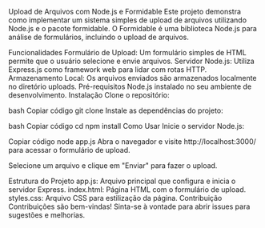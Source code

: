 Upload de Arquivos com Node.js e Formidable
Este projeto demonstra como implementar um sistema simples de upload de arquivos utilizando Node.js e o pacote formidable. O Formidable é uma biblioteca Node.js para análise de formulários, incluindo o upload de arquivos.

Funcionalidades
Formulário de Upload: Um formulário simples de HTML permite que o usuário selecione e envie arquivos.
Servidor Node.js: Utiliza Express.js como framework web para lidar com rotas HTTP.
Armazenamento Local: Os arquivos enviados são armazenados localmente no diretório uploads.
Pré-requisitos
Node.js instalado no seu ambiente de desenvolvimento.
Instalação
Clone o repositório:

bash
Copiar código
git clone 
Instale as dependências do projeto:

bash
Copiar código
cd 
npm install
Como Usar
Inicie o servidor Node.js:

Copiar código
node app.js
Abra o navegador e visite http://localhost:3000/ para acessar o formulário de upload.

Selecione um arquivo e clique em "Enviar" para fazer o upload.

Estrutura do Projeto
app.js: Arquivo principal que configura e inicia o servidor Express.
index.html: Página HTML com o formulário de upload.
styles.css: Arquivo CSS para estilização da página.
Contribuição
Contribuições são bem-vindas! Sinta-se à vontade para abrir issues para sugestões e melhorias.
